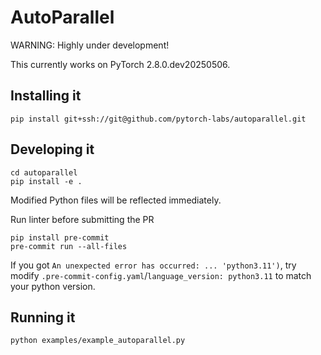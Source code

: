 # AutoParallel

WARNING: Highly under development!

This currently works on PyTorch 2.8.0.dev20250506.

## Installing it

```
pip install git+ssh://git@github.com/pytorch-labs/autoparallel.git
```

## Developing it
```
cd autoparallel
pip install -e .
```
Modified Python files will be reflected immediately.

Run linter before submitting the PR
```
pip install pre-commit
pre-commit run --all-files
```

If you got ``An unexpected error has occurred: ... 'python3.11')``, try modify `.pre-commit-config.yaml`/`language_version: python3.11` to match your python version.

## Running it

```
python examples/example_autoparallel.py
```
